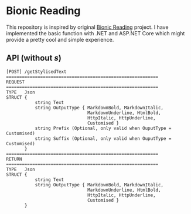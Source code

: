 # Bionic Reading

This repository is inspired by original [Bionic Reading](https://bionic-reading.com/) project.
I have implemented the basic function with .NET and ASP.NET Core which might provide a pretty
cool and simple experience.

## API (without *s*)

```
[POST] /getStylisedText
==========================================================
REQUEST
==========================================================
TYPE   Json
STRUCT {
           string Text
           string OutputType { MarkdownBold, MarkdownItalic, 
                               MarkdownUnderline, HtmlBold,
                               HttpItalic, HttpUnderline,
                               Customised }
           string Prefix (Optional, only valid when OuputType = Customised)
           string Suffix (Optional, only valid when OuputType = Customised)
       }
==========================================================
RETURN
==========================================================
TYPE   Json
STRUCT {
           string Text
           string OutputType { MarkdownBold, MarkdownItalic, 
                               MarkdownUnderline, HtmlBold,
                               HttpItalic, HttpUnderline,
                               Customised }
       }
```
